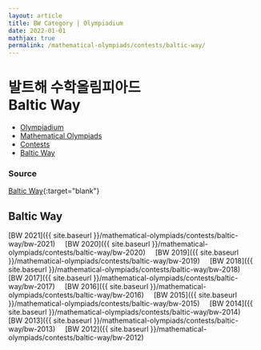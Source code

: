 ```yaml
---
layout: article
title: BW Category | Olympiadium
date: 2022-01-01
mathjax: true
permalink: /mathematical-olympiads/contests/baltic-way/
---
```

# 발트해 수학올림피아드 <br> Baltic Way
<ul class="breadcrumb">
	<li><a href="{{ site.baseurl }}/">Olympiadium</a></li> 
	<li><a href="{{ site.baseurl }}/mathematical-olympiads/">Mathematical Olympiads</a></li> 
	<li><a href="{{ site.baseurl }}/mathematical-olympiads/contests/">Contests</a></li> 
	<li><a href="{{ site.baseurl }}/mathematical-olympiads/contests/baltic-way/">Baltic Way</a></li>
</ul>

### Source
[Baltic Way](http://www.math.olympiaadid.ut.ee/eng/html/index.php?id=bw){:target="blank"}

## Baltic Way
[BW 2021]({{ site.baseurl }}/mathematical-olympiads/contests/baltic-way/bw-2021)&nbsp;&nbsp;&nbsp;&nbsp;
[BW 2020]({{ site.baseurl }}/mathematical-olympiads/contests/baltic-way/bw-2020)&nbsp;&nbsp;&nbsp;&nbsp;
[BW 2019]({{ site.baseurl }}/mathematical-olympiads/contests/baltic-way/bw-2019)&nbsp;&nbsp;&nbsp;&nbsp;
[BW 2018]({{ site.baseurl }}/mathematical-olympiads/contests/baltic-way/bw-2018)&nbsp;&nbsp;&nbsp;&nbsp;
[BW 2017]({{ site.baseurl }}/mathematical-olympiads/contests/baltic-way/bw-2017)&nbsp;&nbsp;&nbsp;&nbsp;
[BW 2016]({{ site.baseurl }}/mathematical-olympiads/contests/baltic-way/bw-2016)&nbsp;&nbsp;&nbsp;&nbsp;
[BW 2015]({{ site.baseurl }}/mathematical-olympiads/contests/baltic-way/bw-2015)&nbsp;&nbsp;&nbsp;&nbsp;
[BW 2014]({{ site.baseurl }}/mathematical-olympiads/contests/baltic-way/bw-2014)&nbsp;&nbsp;&nbsp;&nbsp;
[BW 2013]({{ site.baseurl }}/mathematical-olympiads/contests/baltic-way/bw-2013)&nbsp;&nbsp;&nbsp;&nbsp;
[BW 2012]({{ site.baseurl }}/mathematical-olympiads/contests/baltic-way/bw-2012)&nbsp;&nbsp;&nbsp;&nbsp;
